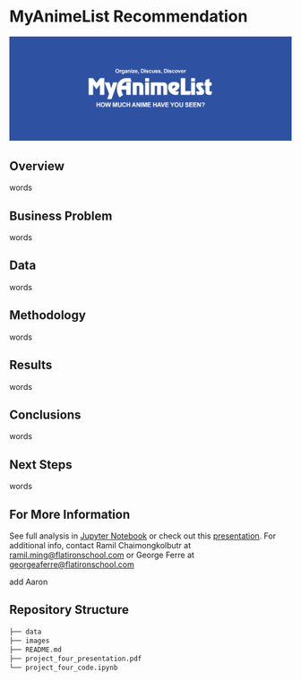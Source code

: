 # MyAnimeList Recommendation
![MALlogo](./imgs/myanimelist.png)

## Overview

words

## Business Problem

words

## Data
words

## Methodology

words

## Results

words

## Conclusions

words

## Next Steps

words
 
## For More Information
See full analysis in [Jupyter Notebook](./project2code.ipynb) or check out this [presentation](./presentation.pdf). 
For additional info, contact Ramil Chaimongkolbutr at [ramil.ming@flatironschool.com](mailto:ramil.ming@flatironschool.com) or George Ferre at [georgeaferre@flatironschool.com](mailto:georgeaferre@flatironschool.com)

add Aaron

## Repository Structure

```
├── data
├── images
├── README.md
├── project_four_presentation.pdf
└── project_four_code.ipynb
```
